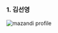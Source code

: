 <!-- https://github.com/mazassumnida/mazandi 에서 가져온 위젯을 사용했습니다. 정말.. 만들어주셔서 감사합니다 -->

### 1. 김선영
![mazandi profile](http://mazandi.herokuapp.com/api?handle=whkakrkr&theme=warm)

